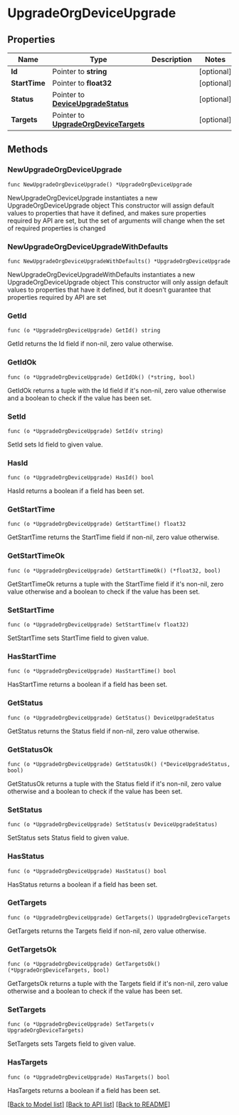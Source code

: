 # UpgradeOrgDeviceUpgrade

## Properties

Name | Type | Description | Notes
------------ | ------------- | ------------- | -------------
**Id** | Pointer to **string** |  | [optional] 
**StartTime** | Pointer to **float32** |  | [optional] 
**Status** | Pointer to [**DeviceUpgradeStatus**](DeviceUpgradeStatus.md) |  | [optional] 
**Targets** | Pointer to [**UpgradeOrgDeviceTargets**](UpgradeOrgDeviceTargets.md) |  | [optional] 

## Methods

### NewUpgradeOrgDeviceUpgrade

`func NewUpgradeOrgDeviceUpgrade() *UpgradeOrgDeviceUpgrade`

NewUpgradeOrgDeviceUpgrade instantiates a new UpgradeOrgDeviceUpgrade object
This constructor will assign default values to properties that have it defined,
and makes sure properties required by API are set, but the set of arguments
will change when the set of required properties is changed

### NewUpgradeOrgDeviceUpgradeWithDefaults

`func NewUpgradeOrgDeviceUpgradeWithDefaults() *UpgradeOrgDeviceUpgrade`

NewUpgradeOrgDeviceUpgradeWithDefaults instantiates a new UpgradeOrgDeviceUpgrade object
This constructor will only assign default values to properties that have it defined,
but it doesn't guarantee that properties required by API are set

### GetId

`func (o *UpgradeOrgDeviceUpgrade) GetId() string`

GetId returns the Id field if non-nil, zero value otherwise.

### GetIdOk

`func (o *UpgradeOrgDeviceUpgrade) GetIdOk() (*string, bool)`

GetIdOk returns a tuple with the Id field if it's non-nil, zero value otherwise
and a boolean to check if the value has been set.

### SetId

`func (o *UpgradeOrgDeviceUpgrade) SetId(v string)`

SetId sets Id field to given value.

### HasId

`func (o *UpgradeOrgDeviceUpgrade) HasId() bool`

HasId returns a boolean if a field has been set.

### GetStartTime

`func (o *UpgradeOrgDeviceUpgrade) GetStartTime() float32`

GetStartTime returns the StartTime field if non-nil, zero value otherwise.

### GetStartTimeOk

`func (o *UpgradeOrgDeviceUpgrade) GetStartTimeOk() (*float32, bool)`

GetStartTimeOk returns a tuple with the StartTime field if it's non-nil, zero value otherwise
and a boolean to check if the value has been set.

### SetStartTime

`func (o *UpgradeOrgDeviceUpgrade) SetStartTime(v float32)`

SetStartTime sets StartTime field to given value.

### HasStartTime

`func (o *UpgradeOrgDeviceUpgrade) HasStartTime() bool`

HasStartTime returns a boolean if a field has been set.

### GetStatus

`func (o *UpgradeOrgDeviceUpgrade) GetStatus() DeviceUpgradeStatus`

GetStatus returns the Status field if non-nil, zero value otherwise.

### GetStatusOk

`func (o *UpgradeOrgDeviceUpgrade) GetStatusOk() (*DeviceUpgradeStatus, bool)`

GetStatusOk returns a tuple with the Status field if it's non-nil, zero value otherwise
and a boolean to check if the value has been set.

### SetStatus

`func (o *UpgradeOrgDeviceUpgrade) SetStatus(v DeviceUpgradeStatus)`

SetStatus sets Status field to given value.

### HasStatus

`func (o *UpgradeOrgDeviceUpgrade) HasStatus() bool`

HasStatus returns a boolean if a field has been set.

### GetTargets

`func (o *UpgradeOrgDeviceUpgrade) GetTargets() UpgradeOrgDeviceTargets`

GetTargets returns the Targets field if non-nil, zero value otherwise.

### GetTargetsOk

`func (o *UpgradeOrgDeviceUpgrade) GetTargetsOk() (*UpgradeOrgDeviceTargets, bool)`

GetTargetsOk returns a tuple with the Targets field if it's non-nil, zero value otherwise
and a boolean to check if the value has been set.

### SetTargets

`func (o *UpgradeOrgDeviceUpgrade) SetTargets(v UpgradeOrgDeviceTargets)`

SetTargets sets Targets field to given value.

### HasTargets

`func (o *UpgradeOrgDeviceUpgrade) HasTargets() bool`

HasTargets returns a boolean if a field has been set.


[[Back to Model list]](../README.md#documentation-for-models) [[Back to API list]](../README.md#documentation-for-api-endpoints) [[Back to README]](../README.md)


